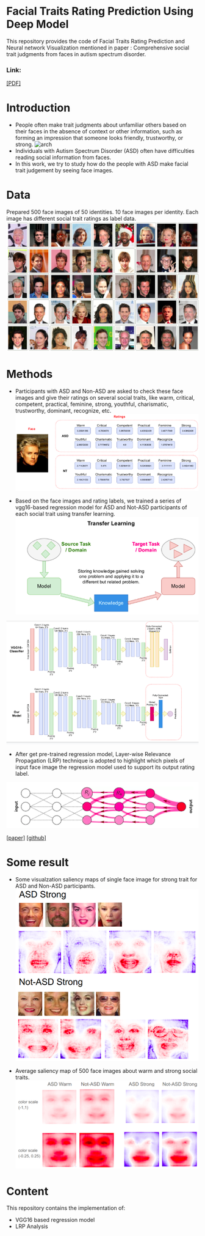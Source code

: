 # Facial Traits Rating Prediction Using Deep Model

This repository provides the code of Facial Traits Rating Prediction and Neural network Visualization mentioned in paper : Comprehensive social trait judgments from faces in autism spectrum disorder.

### Link: 
[[PDF]](https://europepmc.org/article/ppr/ppr537217)

# Introduction
* People often make trait judgments about unfamiliar others based on their faces in the absence of context or other information, such as forming an impression that someone looks friendly, trustworthy, or strong.
![arch](fig/example.png)
* Individuals with Autism Spectrum Disorder (ASD) often have difficulties reading social information from faces.
* In this work, we try to study how do the people with ASD make facial trait judgement by seeing face images.

# Data
Prepared 500 face images of 50 identities. 10 face images per identity.
Each image has different social trait ratings as label data.
![arch](fig/face.png)

# Methods
* Participants with ASD and Non-ASD are asked to check these face images and give their ratings on several social traits, like warm, critical, competent, practical, feminine, strong, youthful, charismatic, trustworthy, dominant, recognize, etc.
![arch](fig/data.png)

* Based on the face images and rating labels, we trained a series of vgg16-based regression model for ASD and Not-ASD participants of each social trait using transfer learning.
![arch](fig/transfer.png)

![arch](fig/model.png)

* After get pre-trained regression model, Layer-wise Relevance Propagation (LRP) technique is adopted to highlight which pixels of input face image the regression model used to support its output rating label.

![arch](fig/lrp.png)

[[paper]](https://arxiv.org/abs/1808.04260)
[[github]](https://github.com/albermax/innvestigate)

# Some result
* Some visualzation saliency maps of single face image for strong trait for ASD and Non-ASD participants.
![arch](fig/strong.png)

* Average saliency map of 500 face images about warm and strong social traits.
![arch](fig/lrp_result.png)


# Content
This repository contains the implementation of:
* VGG16 based regression model 
* LRP Analysis

